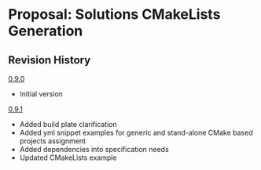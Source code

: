 # Proposal: Solutions CMakeLists Generation

## Revision History

[0.9.0](https://github.com/brondani/devtools/blob/proposals/cmakelists/v0.9.0/tools/projmgr/docs/CMakeListsProposal/CMakeListsProposal.md)
- Initial version

[0.9.1](https://github.com/brondani/devtools/blob/proposals/cmakelists/v0.9.1/tools/projmgr/docs/CMakeListsProposal/CMakeListsProposal.md)
- Added build plate clarification
- Added yml snippet examples for generic and stand-alone CMake based projects assignment
- Added dependencies into specification needs
- Updated CMakeLists example
